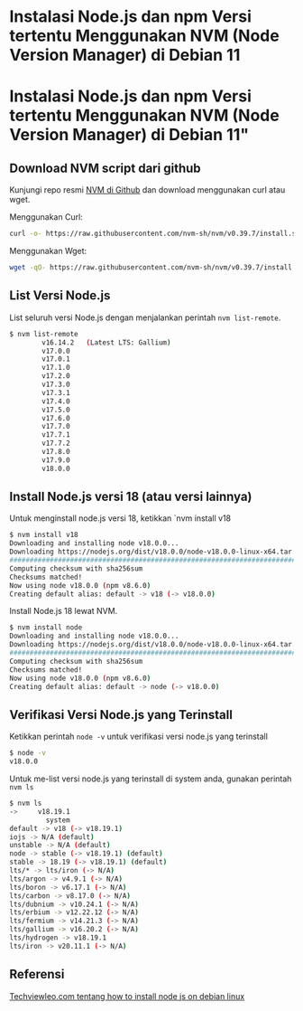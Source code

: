 # Instalasi Node.js dan npm Versi tertentu Menggunakan NVM (Node Version Manager) di Debian 11


# Instalasi Node.js dan npm Versi tertentu Menggunakan NVM (Node Version Manager) di Debian 11"

## Download NVM script dari github
Kunjungi repo resmi [NVM di
Github](https://github.com/nvm-sh/nvm?tab=readme-ov-file#installing-and-updating) dan
download menggunakan curl atau wget.

Menggunakan Curl:
```bash
curl -o- https://raw.githubusercontent.com/nvm-sh/nvm/v0.39.7/install.sh | bash
```

Menggunakan Wget:
```bash
wget -qO- https://raw.githubusercontent.com/nvm-sh/nvm/v0.39.7/install.sh | bash
```

## List Versi Node.js
List seluruh versi Node.js dengan menjalankan perintah `nvm list-remote`.
```bash
$ nvm list-remote 
        v16.14.2   (Latest LTS: Gallium)
        v17.0.0
        v17.0.1
        v17.1.0
        v17.2.0
        v17.3.0
        v17.3.1
        v17.4.0
        v17.5.0
        v17.6.0
        v17.7.0
        v17.7.1
        v17.7.2
        v17.8.0
        v17.9.0
        v18.0.0
```
## Install Node.js versi 18 (atau versi lainnya)

Untuk menginstall node.js versi 18, ketikkan `nvm install v18
```bash
$ nvm install v18
Downloading and installing node v18.0.0...
Downloading https://nodejs.org/dist/v18.0.0/node-v18.0.0-linux-x64.tar.xz...
######################################################################### 100.0%
Computing checksum with sha256sum
Checksums matched!
Now using node v18.0.0 (npm v8.6.0)
Creating default alias: default -> v18 (-> v18.0.0)
```

Install Node.js 18 lewat NVM.
```bash
$ nvm install node
Downloading and installing node v18.0.0...
Downloading https://nodejs.org/dist/v18.0.0/node-v18.0.0-linux-x64.tar.xz...
############################################################################################################################################################################################### 100.0%
Computing checksum with sha256sum
Checksums matched!
Now using node v18.0.0 (npm v8.6.0)
Creating default alias: default -> node (-> v18.0.0)
```

## Verifikasi Versi Node.js yang Terinstall
Ketikkan perintah `node -v` untuk verifikasi versi node.js yang terinstall
```bash
$ node -v
v18.0.0
```

Untuk me-list versi node.js yang terinstall di system anda, gunakan perintah `nvm ls`
```bash
$ nvm ls
->     v18.19.1
         system
default -> v18 (-> v18.19.1)
iojs -> N/A (default)
unstable -> N/A (default)
node -> stable (-> v18.19.1) (default)
stable -> 18.19 (-> v18.19.1) (default)
lts/* -> lts/iron (-> N/A)
lts/argon -> v4.9.1 (-> N/A)
lts/boron -> v6.17.1 (-> N/A)
lts/carbon -> v8.17.0 (-> N/A)
lts/dubnium -> v10.24.1 (-> N/A)
lts/erbium -> v12.22.12 (-> N/A)
lts/fermium -> v14.21.3 (-> N/A)
lts/gallium -> v16.20.2 (-> N/A)
lts/hydrogen -> v18.19.1
lts/iron -> v20.11.1 (-> N/A)
```


## Referensi
[Techviewleo.com tentang how to install node js on debian linux](https://techviewleo.com/how-to-install-node-js-on-debian-linux/)


